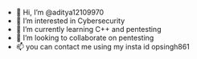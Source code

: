 - 👋 Hi, I’m @aditya12109970
- 👀 I’m interested in Cybersecurity
- 🌱 I’m currently learning C++ and pentesting
- 💞️ I’m looking to collaborate on pentesting
- 📫 you can contact me using my insta id opsingh861

<!---
aditya12109970/aditya12109970 is a ✨ special ✨ repository because its `README.md` (this file) appears on your GitHub profile.
You can click the Preview link to take a look at your changes.
--->
